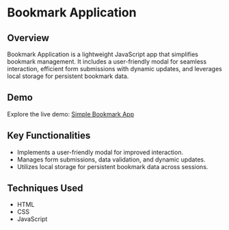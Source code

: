 # Bookmark Application

## Overview
Bookmark Application is a lightweight JavaScript app that simplifies bookmark management. It includes a user-friendly modal for seamless interaction, efficient form submissions with dynamic updates, and leverages local storage for persistent bookmark data.

## Demo
Explore the live demo: [Simple Bookmark App](https://janepark87.github.io/bookmark/)

## Key Functionalities

- Implements a user-friendly modal for improved interaction.
- Manages form submissions, data validation, and dynamic updates.
- Utilizes local storage for persistent bookmark data across sessions.

## Techniques Used

- HTML
- CSS
- JavaScript
